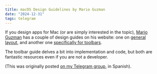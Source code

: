 ```yaml
---
title: macOS Design Guidelines by Mario Guzman
date: "2024-12-31"
tags: telegram
---
```


If you design apps for Mac (or are simply interested in the topic), [Mario Guzman](https://www.linkedin.com/in/marioguzman/) has a couple of design guides on his website: one on [general layout](https://marioaguzman.github.io/design/layoutguidelines/), and another one [specifically for toolbars](https://marioaguzman.github.io/design/toolbarguidelines/).

The toolbar guide delves a bit into implementation and code, but both are fantastic resources even if you are not a developer.

(This was originally posted [on my Telegram group](https://t.me/naranjanaranja/328), in Spanish).
